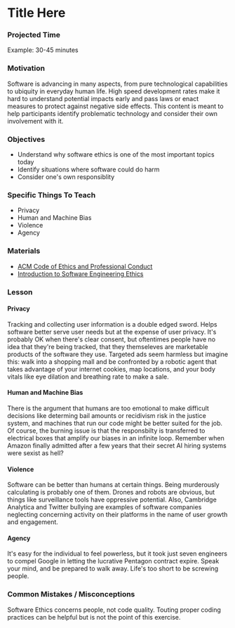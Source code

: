 # Title Here

### Projected Time

Example: 30-45 minutes

### Motivation

Software is advancing in many aspects, from pure technological capabilities to ubiquity in everyday human life. High speed development rates make it hard to understand potential impacts early and pass laws or enact measures to protect against negative side effects. This content is meant to help participants identify problematic technology and consider their own involvement with it. 


### Objectives

- Understand why software ethics is one of the most important topics today
- Identify situations where software could do harm
- Consider one's own responsiblity

### Specific Things To Teach

- Privacy
- Human and Machine Bias
- Violence
- Agency

### Materials

- [ACM Code of Ethics and Professional Conduct](https://ethics.acm.org/)
- [Introduction to 
Software Engineering Ethics](https://www.scu.edu/media/ethics-center/technology-ethics/Students.pdf)

### Lesson

#### Privacy
Tracking and collecting user information is a double edged sword. Helps software better serve user needs but at the expense of user privacy. It's probably OK when there's clear consent, but oftentimes people have no idea that they're being tracked, that they themseleves are marketable products of the software they use. Targeted ads seem harmless but imagine this: walk into a shopping mall and be confronted by a robotic agent that takes advantage of your internet cookies, map locations, and your body vitals like eye dilation and breathing rate to make a sale.

#### Human and Machine Bias
There is the argument that humans are too emotional to make difficult decisions like determing bail amounts or recidivism risk in the justice system, and machines that run our code might be better suited for the job. Of course, the burning issue is that the responsbilty is transferred to electrical boxes that amplify our biases in an infinite loop. Remember when Amazon finally admitted after a few years that their secret AI hiring systems were sexist as hell?

#### Violence
Software can be better than humans at certain things. Being murderously calculating is probably one of them. Drones and robots are obvious, but things like surveillance tools have oppressive potential. Also, Cambridge Analytica and Twitter bullying are examples of software companies neglecting concerning activity on their platforms in the name of user growth and engagement.

#### Agency
It's easy for the individual to feel powerless, but it took just seven engineers to compel Google in letting the lucrative Pentagon contract expire. Speak your mind, and be prepared to walk away. Life's too short to be screwing people.

### Common Mistakes / Misconceptions

Software Ethics concerns people, not code quality. Touting proper coding practices can be helpful but is not the point of this exercise.